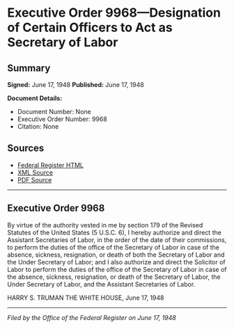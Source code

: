 # Executive Order 9968—Designation of Certain Officers to Act as Secretary of Labor

## Summary

**Signed:** June 17, 1948
**Published:** June 17, 1948

**Document Details:**
- Document Number: None
- Executive Order Number: 9968
- Citation: None

## Sources
- [Federal Register HTML](https://www.presidency.ucsb.edu/documents/executive-order-9968-designation-certain-officers-act-secretary-labor)
- [XML Source](None)
- [PDF Source](None)

---

## Executive Order 9968

By virtue of the authority vested in me by section 179 of the Revised Statutes of the United States (5 U.S.C. 6), I hereby authorize and direct the Assistant Secretaries of Labor, in the order of the date of their commissions, to perform the duties of the office of the Secretary of Labor in case of the absence, sickness, resignation, or death of both the Secretary of Labor and the Under Secretary of Labor; and I also authorize and direct the Solicitor of Labor to perform the duties of the office of the Secretary of Labor in case of the absence, sickness, resignation, or death of the Secretary of Labor, the Under Secretary of Labor, and the Assistant Secretaries of Labor.

HARRY S. TRUMAN
THE WHITE HOUSE,
June 17, 1948

---

*Filed by the Office of the Federal Register on June 17, 1948*
